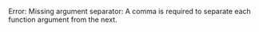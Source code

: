 Error: Missing argument separator: A comma is required to separate each function argument from the next.
